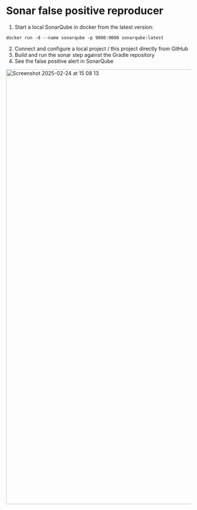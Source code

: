 # Sonar false positive reproducer

1. Start a local SonarQube in docker from the latest version:

```
docker run -d --name sonarqube -p 9000:9000 sonarqube:latest
```

2. Connect and configure a local project / this project directly from GitHub
3. Build and run the sonar step against the Gradle repository
4. See the false positive alert in SonarQube
<img width="1187" alt="Screenshot 2025-02-24 at 15 08 13" src="https://github.com/user-attachments/assets/41712fd9-c1b8-453b-a7c1-41efe9e8cc01" />
